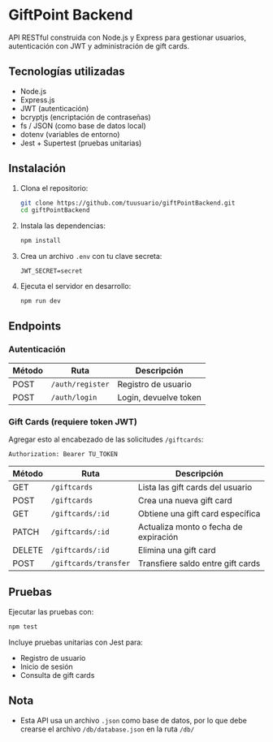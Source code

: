 # GiftPoint Backend

API RESTful construida con Node.js y Express para gestionar usuarios, autenticación con JWT y administración de gift cards.

##  Tecnologías utilizadas

- Node.js
- Express.js
- JWT (autenticación)
- bcryptjs (encriptación de contraseñas)
- fs / JSON (como base de datos local)
- dotenv (variables de entorno)
- Jest + Supertest (pruebas unitarias)



## Instalación

1. Clona el repositorio:

   ```bash
   git clone https://github.com/tuusuario/giftPointBackend.git
   cd giftPointBackend
   ```

2. Instala las dependencias:

   ```bash
   npm install
   ```

3. Crea un archivo `.env` con tu clave secreta:

   ```env
   JWT_SECRET=secret
   ```

4. Ejecuta el servidor en desarrollo:

   ```bash
   npm run dev
   ```

## Endpoints 

### Autenticación

| Método | Ruta             | Descripción            |
|--------|------------------|------------------------|
| POST   | `/auth/register` | Registro de usuario    |
| POST   | `/auth/login`    | Login,  devuelve token |

### Gift Cards (requiere token JWT)

Agregar esto al encabezado de las solicitudes `/giftcards`:

```
Authorization: Bearer TU_TOKEN
```

| Método | Ruta                    | Descripción                            |
|--------|-------------------------|----------------------------------------|
| GET    | `/giftcards`            | Lista las gift cards del usuario       |
| POST   | `/giftcards`            | Crea una nueva gift card               |
| GET    | `/giftcards/:id`        | Obtiene una gift card específica       |
| PATCH  | `/giftcards/:id`        | Actualiza monto o fecha de expiración |
| DELETE | `/giftcards/:id`        | Elimina una gift card                  |
| POST   | `/giftcards/transfer`   | Transfiere saldo entre gift cards      |

## Pruebas

Ejecutar las pruebas con:

```bash
npm test
```

Incluye pruebas unitarias con Jest para:

- Registro de usuario
- Inicio de sesión
- Consulta de gift cards

##  Nota

- Esta API usa un archivo `.json` como base de datos, por lo que debe crearse el archivo `/db/database.json` en la ruta `/db/`


